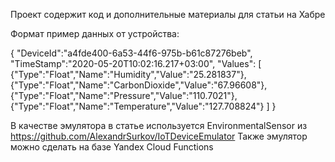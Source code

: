Проект содержит код и дополнительные материалы для статьи на Хабре

Формат пример данных от устройства:

{
  "DeviceId":"a4fde400-6a53-44f6-975b-b61c87276beb",
  "TimeStamp":"2020-05-20T10:02:16.217+03:00",
  "Values":
  [
    {"Type":"Float","Name":"Humidity","Value":"25.281837"},
    {"Type":"Float","Name":"CarbonDioxide","Value":"67.96608"},
    {"Type":"Float","Name":"Pressure","Value":"110.7021"},
    {"Type":"Float","Name":"Temperature","Value":"127.708824"}
  ]
}

В качестве эмулятора в статье используется EnvironmentalSensor из https://github.com/AlexandrSurkov/IoTDeviceEmulator
Также эмулятор можно сделать на базе Yandex Cloud Functions
